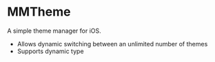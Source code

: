 MMTheme
=======

A simple theme manager for iOS.

- Allows dynamic switching between an unlimited number of themes
- Supports dynamic type
